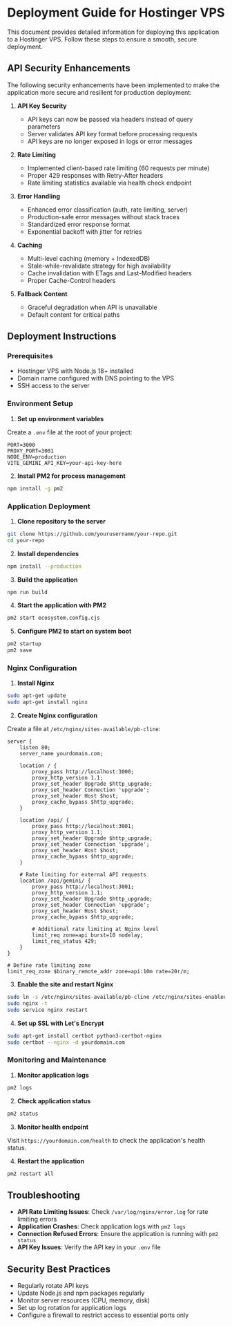 # Deployment Guide for Hostinger VPS

This document provides detailed information for deploying this application to a Hostinger VPS. Follow these steps to ensure a smooth, secure deployment.

## API Security Enhancements

The following security enhancements have been implemented to make the application more secure and resilient for production deployment:

1. **API Key Security**
   - API keys can now be passed via headers instead of query parameters
   - Server validates API key format before processing requests
   - API keys are no longer exposed in logs or error messages

2. **Rate Limiting**
   - Implemented client-based rate limiting (60 requests per minute)
   - Proper 429 responses with Retry-After headers
   - Rate limiting statistics available via health check endpoint

3. **Error Handling**
   - Enhanced error classification (auth, rate limiting, server)
   - Production-safe error messages without stack traces
   - Standardized error response format
   - Exponential backoff with jitter for retries

4. **Caching**
   - Multi-level caching (memory + IndexedDB)
   - Stale-while-revalidate strategy for high availability
   - Cache invalidation with ETags and Last-Modified headers
   - Proper Cache-Control headers

5. **Fallback Content**
   - Graceful degradation when API is unavailable
   - Default content for critical paths

## Deployment Instructions

### Prerequisites
- Hostinger VPS with Node.js 18+ installed
- Domain name configured with DNS pointing to the VPS
- SSH access to the server

### Environment Setup

1. **Set up environment variables**

Create a `.env` file at the root of your project:

```
PORT=3000
PROXY_PORT=3001
NODE_ENV=production
VITE_GEMINI_API_KEY=your-api-key-here
```

2. **Install PM2 for process management**

```bash
npm install -g pm2
```

### Application Deployment

1. **Clone repository to the server**

```bash
git clone https://github.com/yourusername/your-repo.git
cd your-repo
```

2. **Install dependencies**

```bash
npm install --production
```

3. **Build the application**

```bash
npm run build
```

4. **Start the application with PM2**

```bash
pm2 start ecosystem.config.cjs
```

5. **Configure PM2 to start on system boot**

```bash
pm2 startup
pm2 save
```

### Nginx Configuration

1. **Install Nginx**

```bash
sudo apt-get update
sudo apt-get install nginx
```

2. **Create Nginx configuration**

Create a file at `/etc/nginx/sites-available/pb-cline`:

```nginx
server {
    listen 80;
    server_name yourdomain.com;

    location / {
        proxy_pass http://localhost:3000;
        proxy_http_version 1.1;
        proxy_set_header Upgrade $http_upgrade;
        proxy_set_header Connection 'upgrade';
        proxy_set_header Host $host;
        proxy_cache_bypass $http_upgrade;
    }

    location /api/ {
        proxy_pass http://localhost:3001;
        proxy_http_version 1.1;
        proxy_set_header Upgrade $http_upgrade;
        proxy_set_header Connection 'upgrade';
        proxy_set_header Host $host;
        proxy_cache_bypass $http_upgrade;
    }

    # Rate limiting for external API requests
    location /api/gemini/ {
        proxy_pass http://localhost:3001;
        proxy_http_version 1.1;
        proxy_set_header Upgrade $http_upgrade;
        proxy_set_header Connection 'upgrade';
        proxy_set_header Host $host;
        proxy_cache_bypass $http_upgrade;
        
        # Additional rate limiting at Nginx level
        limit_req zone=api burst=10 nodelay;
        limit_req_status 429;
    }
}

# Define rate limiting zone
limit_req_zone $binary_remote_addr zone=api:10m rate=20r/m;
```

3. **Enable the site and restart Nginx**

```bash
sudo ln -s /etc/nginx/sites-available/pb-cline /etc/nginx/sites-enabled/
sudo nginx -t
sudo service nginx restart
```

4. **Set up SSL with Let's Encrypt**

```bash
sudo apt-get install certbot python3-certbot-nginx
sudo certbot --nginx -d yourdomain.com
```

### Monitoring and Maintenance

1. **Monitor application logs**

```bash
pm2 logs
```

2. **Check application status**

```bash
pm2 status
```

3. **Monitor health endpoint**

Visit `https://yourdomain.com/health` to check the application's health status.

4. **Restart the application**

```bash
pm2 restart all
```

## Troubleshooting

- **API Rate Limiting Issues**: Check `/var/log/nginx/error.log` for rate limiting errors
- **Application Crashes**: Check application logs with `pm2 logs`
- **Connection Refused Errors**: Ensure the application is running with `pm2 status`
- **API Key Issues**: Verify the API key in your `.env` file

## Security Best Practices

- Regularly rotate API keys
- Update Node.js and npm packages regularly
- Monitor server resources (CPU, memory, disk)
- Set up log rotation for application logs
- Configure a firewall to restrict access to essential ports only